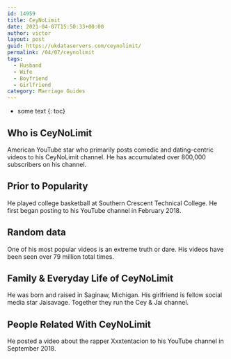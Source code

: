 ```yaml
---
id: 14959
title: CeyNoLimit
date: 2021-04-07T15:50:33+00:00
author: victor
layout: post
guid: https://ukdataservers.com/ceynolimit/
permalink: /04/07/ceynolimit
tags:
  - Husband
  - Wife
  - Boyfriend
  - Girlfriend
category: Marriage Guides
---
```


* some text
{: toc}


## Who is CeyNoLimit



American YouTube star who primarily posts comedic and dating-centric videos to his CeyNoLimit channel. He has accumulated over 800,000 subscribers on his channel. 

                
                
                
## Prior to Popularity



He played college basketball at Southern Crescent Technical College. He first began posting to his YouTube channel in February 2018. 

                
                
                
## Random data



One of his most popular videos is an extreme truth or dare. His videos have been seen over 79 million total times. 

                
                
                
## Family & Everyday Life of CeyNoLimit



He was born and raised in Saginaw, Michigan. His girlfriend is fellow social media star Jaisavage. Together they run the Cey & Jai channel.

                
                
                
## People Related With CeyNoLimit



He posted a video about the rapper Xxxtentacion to his YouTube channel in September 2018. 

                
              
            
          
          
          